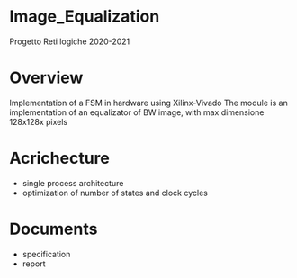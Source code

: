 # Image_Equalization
Progetto Reti logiche 2020-2021

# Overview
Implementation of a FSM in hardware using Xilinx-Vivado
 The module is an implementation of an equalizator of BW image, with max dimensione 128x128x pixels

# Acrichecture
- single process architecture
- optimization of number of states and clock cycles

# Documents
* specification
* report

